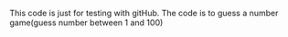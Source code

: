 This code is just for testing with gitHub.
The code is to guess a number game(guess number between 1 and 100)
